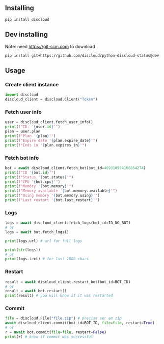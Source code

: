 ## Installing
```
pip install discloud
```
## Dev installing
Note: need https://git-scm.com to download
```
pip install git+https://github.com/discloud/python-discloud-status@dev
```

## Usage
### Create client instance
```python
import discloud
discloud_client = discloud.Client("Token")
```

### Fetch user info
```python
user = discloud_client.fetch_user_info()
print(f"ID: '{user.id}'")
plan = user.plan
print(f"Plan '{plan}'")
print(f"Expire date '{plan.expire_date}'")
print(f"Ends in '{plan.expires_in}'")
```

### Fetch bot info
```python
bot = await discloud_client.fetch_bot(bot_id=469310554108854274)
print(f"ID '{bot.id}'")
print(f"Status '{bot.status}'")
print(f"CPU '{bot.cpu}'")
print(f"Memóry '{bot.memory}'")
print(f"Memory available '{bot.memory.available}'")
print(f"Using memory '{bot.memory.using}'")
print(f"Last restart '{bot.last_restart}'")
```

### Logs
```python
logs = await discloud_client.fetch_logs(bot_id=ID_DO_BOT)
# or
logs = await bot.fetch_logs()

print(logs.url) # url for full logs

print(str(logs))
# or
print(logs.text) # for last 1800 chars
```

### Restart
```python
result = await discloud_client.restart_bot(bot_id=BOT_ID)
# or
result = await bot.restart()
print(result) # you will know if it was restarted
```

### Commit
```python
file = discloud.File("file.zip") # precisa ser em zip
await discloud_client.commit(bot_id=BOT_ID, file=file, restart=True)
# or
r = await bot.commit(file=file, restart=False)
print(r) # know if commit was successful
```